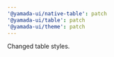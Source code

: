 ```yaml
---
'@yamada-ui/native-table': patch
'@yamada-ui/table': patch
'@yamada-ui/theme': patch
---
```


Changed table styles.
